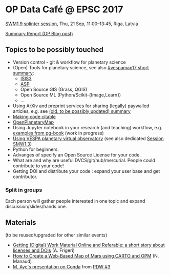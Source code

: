 # OP Data Café @ EPSC 2017

[SWM1.9 splinter session](http://meetingorganizer.copernicus.org/EPSC2017/session/26867), Thu, 21 Sep, 11:00–13:45, Riga, Latvia

[Summary Report (OP Blog post)](https://medium.com/openplanetary/openplanetary-data-caf%C3%A9-at-epsc-2017-95d4cf90cdd8)

## Topics to be possibly touched
* Version control - git & workflow for planetary science
* (Open) Tools for planetary science, see also [#vespamap17 short summary](https://aprossi.github.io/vespamap17tools/):
  * [ISIS3](https://isis.astrogeology.usgs.gov)
  * [ASP](https://ti.arc.nasa.gov/tech/asr/intelligent-robotics/ngt/stereo/)
  * Open Source GIS (Grass, QGIS)
  * Open Source ML (Python/Scikit-{Image,Learn})
  * ...
* Using ArXiv and preprint services for sharing (legally) paywalled articles, e.g. see [(old, to be possibly updated) summary](http://openplanetary.co/blog/science/publishing-tips.html)
* [Making code citable](https://guides.github.com/activities/citable-code/)
* [OpenPlanetaryMap](http://openplanetarymap.org/)
* Using Jupyter notebook in your research (and teaching) workflow, e.g. [examples from pg-book](https://github.com/openplanetary/planetarygeology-book) (work in progress)
* [Using VESPA planetary virtual observatory](https://github.com/epn-vespa/vespamap17-hackathon) (see also dedicated [Session SMW1.3](http://meetingorganizer.copernicus.org/EPSC2017/session/26317))
* Python for beginners.
* Advanges of specify an Open Source License for your code.
* What are and why are useful DVCS/git/hub/mercurial. People could contribute to your code!
* Getting DOI and distribute your code : expand your user base and get contributor.

### Split in groups 

Each person will gather people interested in one topic and expand discussion/slides/hands one.

## Materials

(to be reused/upgraded for  other similar events)

* [Getting (Digital) Work Material Online and Referable: a short story about licenses and DOIs](./2017_FRIGERI-citing_digital_data.pdf) (A. Frigeri)
* [How to Create a Web-Based Map of Mars using CARTO and OPM](https://github.com/openplanetary/opm/wiki/How-to-Create-Your-Own-Map) (N. Manaud)
* [M. Aye's presentation on Conda](./conda_talk.pdf) from [PDW #3](https://www.hou.usra.edu/meetings/planetdata2017/)
